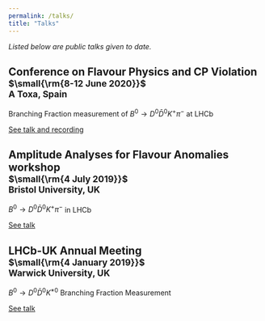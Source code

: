 ```yaml
---
permalink: /talks/
title: "Talks"
---
```

*Listed below are public talks given to date.*

## Conference on Flavour Physics and CP Violation <br><sup>$\small{\rm{8-12 June 2020}}$ <br>A Toxa, Spain</sup>
Branching Fraction measurement of $B^0 \to D^0 \bar{D}^0 K^+ \pi^-$ at LHCb 

[See talk and recording](https://indico.cern.ch/event/838862/contributions/3841998/)

## Amplitude Analyses for Flavour Anomalies workshop <br><sup>$\small{\rm{4 July 2019}}$ <br>Bristol University, UK</sup>
$B^0 \to D^0 \bar{D}^0 K^+ \pi^-$ in LHCb

[See talk](https://indico.cern.ch/event/810429/contributions/3376186/attachments/1874831/3086719/SBhasin_AmAn_Flavour_workshop.pdf)

## LHCb-UK Annual Meeting <br><sup>$\small{\rm{4 January 2019}}$ <br>Warwick University, UK</sup>
$B^0 \to D^0 \bar{D}^0 K^{\ast 0}$ Branching Fraction Measurement

[See talk](https://indico.cern.ch/event/757376/contributions/3194139/attachments/1775206/2886040/LHCb_UK_presentation.pdf)
